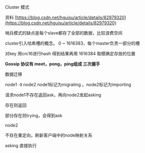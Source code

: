 Cluster 模式

资料 [https://blog.csdn.net/hguisu/article/details/82979320](https://blog.csdn.net/hguisu/article/details/82979320)

 哨兵模式的缺点是每个slave都存了全部的数据，比较浪费空间

cluster引入哈希槽的概念。 0 ~ 1616383，每个master负责一部分的槽

对key 用crc16进行hash 得到结果再用 1616384 取模确定存放的位置



**Gossip 协议有 meet，pong，ping组成 三次握手**



数据迁移

  node1 -》 node2 node1标记为migrating 。node2标记为importing

请求node1不存在返回ask，再向node2发起asking

存在则返回

部分存在则trying，会得到ask

node2 

 不存在重定向，刷新客户端中的node映射关系

  asking 直接执行



